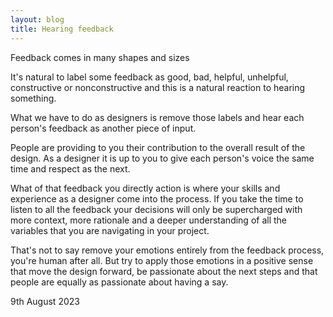 ```yaml
---
layout: blog
title: Hearing feedback
---
```


Feedback comes in many shapes and sizes

It's natural to label some feedback as good, bad, helpful, unhelpful, constructive or nonconstructive and this is a natural reaction to hearing something.

What we have to do as designers is remove those labels and hear each person's feedback as another piece of input.

People are providing to you their contribution to the overall result of the design. As a designer it is up to you to give each person's voice the same time and respect as the next. 

What of that feedback you directly action is where your skills and experience as a designer come into the process. If you take the time to listen to all the feedback your decisions will only be supercharged with more context, more rationale and a deeper understanding of all the variables that you are navigating in your project.

That's not to say remove your emotions entirely from the feedback process, you're human after all. But try to apply those emotions in a positive sense that move the design forward, be passionate about the next steps and that people are equally as passionate about having a say.

9th August 2023
